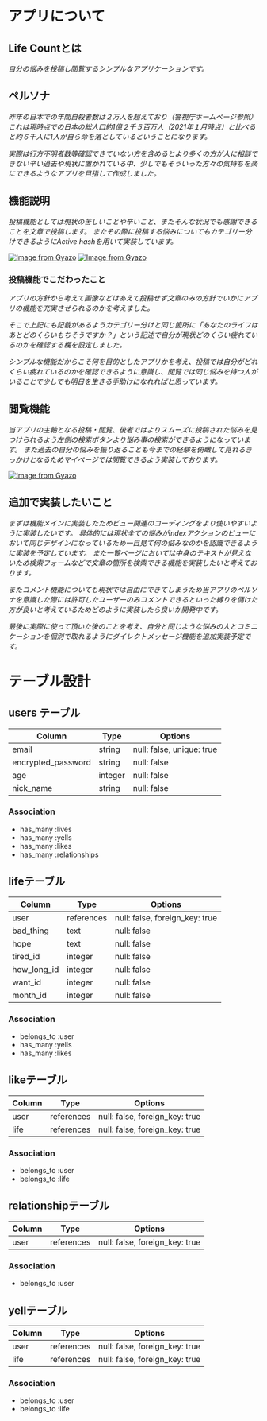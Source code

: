 # アプリについて
## Life Countとは
_自分の悩みを投稿し閲覧するシンプルなアプリケーションです。_

## ペルソナ
_昨年の日本での年間自殺者数は２万人を超えており（警視庁ホームページ参照）これは現時点での日本の総人口約1億２千５百万人（2021年１月時点）と比べると約６千人に1人が自ら命を落としているということになります。_

_実際は行方不明者数等確認できていない方を含めるとより多くの方が人に相談できない辛い過去や現状に置かれている中、少しでもそういった方々の気持ちを楽にできるようなアプリを目指して作成しました。_

## 機能説明
_投稿機能としては現状の苦しいことや辛いこと、またそんな状況でも感謝できることを文章で投稿します。_
_またその際に投稿する悩みについてもカテゴリー分けできるようにActive hashを用いて実装しています。_

[![Image from Gyazo](https://i.gyazo.com/a5e2efc7eee420e545c90f1eae0413ec.png)](https://gyazo.com/a5e2efc7eee420e545c90f1eae0413ec)
[![Image from Gyazo](https://i.gyazo.com/966e65541b18bf46c3cb21f775ad6438.png)](https://gyazo.com/966e65541b18bf46c3cb21f775ad6438)

### 投稿機能でこだわったこと

_アプリの方針から考えて画像などはあえて投稿せず文章のみの方針でいかにアプリの機能を充実させられるのかを考えました。_

_そこで上記にも記載があるようカテゴリー分けと同じ箇所に「あなたのライフはあとどのくらいもちそうですか？」という記述で自分が現状どのくらい疲れているのかを確認する欄を設定しました。_

_シンプルな機能だからこそ何を目的としたアプリかを考え、投稿では自分がどれくらい疲れているのかを確認できるように意識し、閲覧では同じ悩みを持つ人がいることで少しでも明日を生きる手助けになれればと思っています。_

## 閲覧機能
_当アプリの主軸となる投稿・閲覧、後者ではよりスムーズに投稿された悩みを見つけられるよう左側の検索ボタンより悩み事の検索ができるようになっています。_
_また過去の自分の悩みを振り返ることも今までの経験を俯瞰して見れるきっかけとなるためマイページでは閲覧できるよう実装しております。_

[![Image from Gyazo](https://i.gyazo.com/719ce6b79f16a1bdf528e4d95193a4f3.png)](https://gyazo.com/719ce6b79f16a1bdf528e4d95193a4f3)


## 追加で実装したいこと
_まずは機能メインに実装したためビュー関連のコーディングをより使いやすいように実装したいです。_
_具体的には現状全ての悩みがindexアクションのビューにおいて同じデザインになっているため一目見て何の悩みなのかを認識できるように実装を予定しています。_
_また一覧ページにおいては中身のテキストが見えないため検索フォームなどで文章の箇所を検索できる機能を実装したいと考えております。_

_またコメント機能についても現状では自由にできてしまうため当アプリのペルソナを意識した際には許可したユーザーのみコメントできるといった縛りを儲けた方が良いと考えているためどのように実装したら良いか開発中です。_

_最後に実際に使って頂いた後のことを考え、自分と同じような悩みの人とコミニケーションを個別で取れるようにダイレクトメッセージ機能を追加実装予定です。_



# テーブル設計


## users テーブル

| Column              | Type    | Options                   |
| ------------------- | ------- | ------------------------- |
| email               | string  | null: false, unique: true |
| encrypted_password  | string  | null: false               |
| age                 | integer | null: false               |
| nick_name           | string  | null: false               |

### Association

- has_many :lives
- has_many :yells
- has_many :likes
- has_many :relationships



##  lifeテーブル

| Column      | Type       | Options                        |
| ----------- | ---------- | ------------------------------ |
| user        | references | null: false, foreign_key: true |
| bad_thing   | text       | null: false                    |
| hope        | text       | null: false                    |
| tired_id    | integer    | null: false                    |
| how_long_id | integer    | null: false                    |
| want_id     | integer    | null: false                    |
| month_id    | integer    | null: false                    |
### Association

- belongs_to :user
- has_many :yells
- has_many :likes



##  likeテーブル

| Column      | Type       | Options                        |
| ----------- | ---------- | ------------------------------ |
| user        | references | null: false, foreign_key: true |
| life        | references | null: false, foreign_key: true |
### Association

- belongs_to :user
- belongs_to :life



##  relationshipテーブル

| Column      | Type       | Options                        |
| ----------- | ---------- | ------------------------------ |
| user        | references | null: false, foreign_key: true |

### Association

- belongs_to :user


##  yellテーブル

| Column      | Type       | Options                        |
| ----------- | ---------- | ------------------------------ |
| user        | references | null: false, foreign_key: true |
| life        | references | null: false, foreign_key: true |
### Association

- belongs_to :user
- belongs_to :life







